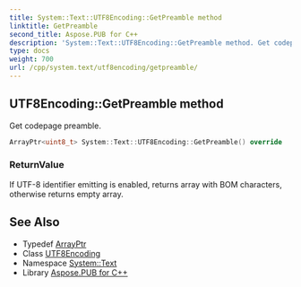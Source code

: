 ```yaml
---
title: System::Text::UTF8Encoding::GetPreamble method
linktitle: GetPreamble
second_title: Aspose.PUB for C++
description: 'System::Text::UTF8Encoding::GetPreamble method. Get codepage preamble in C++.'
type: docs
weight: 700
url: /cpp/system.text/utf8encoding/getpreamble/
---
```

## UTF8Encoding::GetPreamble method


Get codepage preamble.

```cpp
ArrayPtr<uint8_t> System::Text::UTF8Encoding::GetPreamble() override
```


### ReturnValue

If UTF-8 identifier emitting is enabled, returns array with BOM characters, otherwise returns empty array.

## See Also

* Typedef [ArrayPtr](../../../system/arrayptr/)
* Class [UTF8Encoding](../)
* Namespace [System::Text](../../)
* Library [Aspose.PUB for C++](../../../)
